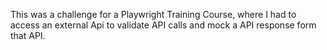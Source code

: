 This was a challenge for a Playwright Training Course, where I had to access an external Api to validate API calls and mock a API response form that API.

